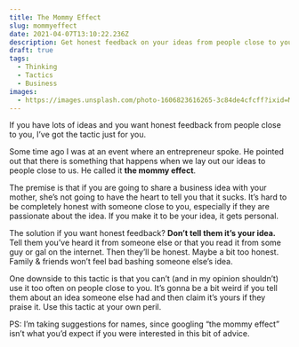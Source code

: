 ```yaml
---
title: The Mommy Effect
slug: mommyeffect
date: 2021-04-07T13:10:22.236Z
description: Get honest feedback on your ideas from people close to you.
draft: true
tags:
  - Thinking
  - Tactics
  - Business
images:
  - https://images.unsplash.com/photo-1606823616265-3c84de4cfcff?ixid=MXwxMjA3fDB8MHxwaG90by1wYWdlfHx8fGVufDB8fHw%3D&ixlib=rb-1.2.1&auto=format&fit=crop&w=1267&q=80
---
```

If you have lots of ideas and you want honest feedback from people close to you, I’ve got the tactic just for you.

Some time ago I was at an event where an entrepreneur spoke. He pointed out that there is something that happens when we lay out our ideas to people close to us. He called it **the mommy effect**.

The premise is that if you are going to share a business idea with your mother, she’s not going to have the heart to tell you that it sucks. It’s hard to be completely honest with someone close to you, especially if they are passionate about the idea. If you make it to be your idea, it gets personal.

The solution if you want honest feedback? **Don’t tell them it’s your idea.** Tell them you’ve heard it from someone else or that you read it from some guy or gal on the internet. Then they’ll be honest. Maybe a bit too honest. Family & friends won’t feel bad bashing someone else’s idea.

One downside to this tactic is that you can’t (and in my opinion shouldn’t) use it too often on people close to you. It’s gonna be a bit weird if you tell them about an idea someone else had and then claim it’s yours if they praise it. Use this tactic at your own peril.

PS: I’m taking suggestions for names, since googling “the mommy effect” isn’t what you’d expect if you were interested in this bit of advice.